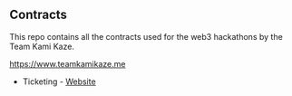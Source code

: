 ## Contracts

This repo contains all the contracts used for the web3 hackathons by the Team Kami Kaze.

https://www.teamkamikaze.me


-  Ticketing - [Website](https://ticketing.teamkamikaze.me)
